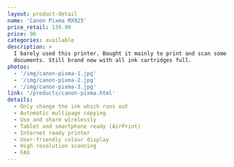 ```yaml
---
layout: product-detail
name: 'Canon Pixma MX925'
price_retail: 139.99
price: 90
categories: available
description: >
  I barely used this printer. Bought it mainly to print and scan some
  documents. Still brand new with all ink cartridges full.
photos:
  - '/img/canon-pixma-1.jpg'
  - '/img/canon-pixma-2.jpg'
  - '/img/canon-pixma-3.jpg'
link: '/products/canon-pixma.html'
details:
  - Only change the ink which runs out
  - Automatic multipage copying
  - Use and share wirelessly
  - Tablet and smartphone ready (AirPrint)
  - Internet ready printer
  - User-friendly colour display
  - High resolution scanning
  - FAX
---
```

